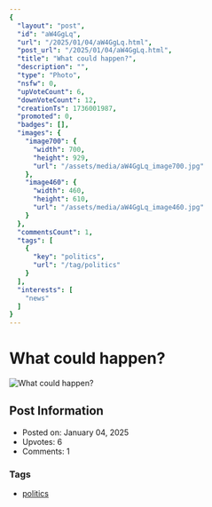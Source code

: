 ```yaml
---
{
  "layout": "post",
  "id": "aW4GgLq",
  "url": "/2025/01/04/aW4GgLq.html",
  "post_url": "/2025/01/04/aW4GgLq.html",
  "title": "What could happen?",
  "description": "",
  "type": "Photo",
  "nsfw": 0,
  "upVoteCount": 6,
  "downVoteCount": 12,
  "creationTs": 1736001987,
  "promoted": 0,
  "badges": [],
  "images": {
    "image700": {
      "width": 700,
      "height": 929,
      "url": "/assets/media/aW4GgLq_image700.jpg"
    },
    "image460": {
      "width": 460,
      "height": 610,
      "url": "/assets/media/aW4GgLq_image460.jpg"
    }
  },
  "commentsCount": 1,
  "tags": [
    {
      "key": "politics",
      "url": "/tag/politics"
    }
  ],
  "interests": [
    "news"
  ]
}
---
```


# What could happen?

![What could happen?](/assets/media/aW4GgLq_image700.jpg)

## Post Information

- Posted on: January 04, 2025
- Upvotes: 6
- Comments: 1

### Tags

- [politics](/tag/politics)
